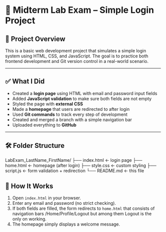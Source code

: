 # 🧪 Midterm Lab Exam – Simple Login Project


## 📁 Project Overview

This is a basic web development project that simulates a simple login system using HTML, CSS, and JavaScript. The goal is to practice both frontend development and Git version control in a real-world scenario.

---

## ✅ What I Did

- Created a **login page** using HTML with email and password input fields
- Added **JavaScript validation** to make sure both fields are not empty
- Styled the page with **external CSS**
- Made a **homepage** that users are redirected to after login
- Used **Git commands** to track every step of development
- Created and merged a branch with a simple navigation bar
- Uploaded everything to **GitHub**

---

## 🛠️ Folder Structure

LabExam_LastName_FirstName/
├── index.html ← login page
├── home.html ← homepage (after login)
├── style.css ← custom styling
├── script.js ← form validation + redirection
└── README.md ← this file


## 🎯 How It Works

1. Open `index.html` in your browser.
2. Enter any email and password (no strict checking).
3. If both fields are filled, the form redirects to `home.html` that consists of navigation bars /Home/Profile/Logout but among them Logout is the only on working.
4. The homepage simply displays a welcome message.
